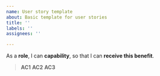 ```yaml
---
name: User story template
about: Basic template for user stories
title: ''
labels: ''
assignees: ''

---
```


As a **role**, I can **capability**, so that I can **receive this benefit**.

> **AC1**
> **AC2**
> **AC3**
